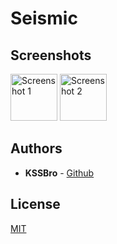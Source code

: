 # Seismic

## Screenshots

<img alt="Screenshot 1" src="https://raw.githubusercontent.com/KSSBro/seismic/master/resources/images/screenshot_1.png" height="75">
<img alt="Screenshot 2" src="https://raw.githubusercontent.com/KSSBro/seismic/master/resources/images/screenshot_1.png" height="75">

## Authors

- **KSSBro** - [Github](https://github.com/KSSBro)

## License

[MIT](https://choosealicense.com/licenses/mit/)